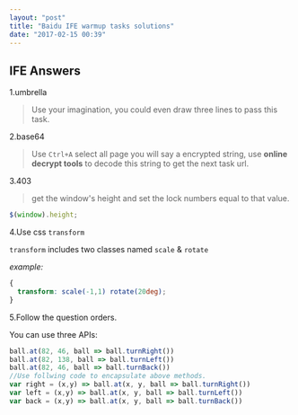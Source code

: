 ```yaml
---
layout: "post"
title: "Baidu IFE warmup tasks solutions"
date: "2017-02-15 00:39"
---
```


## IFE Answers

1.umbrella

> Use your imagination, you could even draw three lines to pass this task.

<!--more-->

2.base64

> Use `Ctrl+A` select all page you will say a encrypted string, use **online decrypt tools** to decode this string to get the next task url.

3.403

> get the window's height and set the lock numbers equal to that value.

```js
$(window).height;
```

4.Use css `transform`

`transform` includes two classes named `scale` & `rotate`

*example:*

```css
{
  transform: scale(-1,1) rotate(20deg);
}
```

<!--

```css
{
top: 109px;
left: 580px;
}
{
top: 201px;
left: 675px;
transform: scale(1.2,1.2)
}
{
top: 109px;
left: 791px;
transform: scale(-1,1) rotate(20deg);
}
```

-->

5.Follow the question orders.

You can use three APIs:

```js
ball.at(82, 46, ball => ball.turnRight())
ball.at(82, 138, ball => ball.turnLeft())
ball.at(82, 46, ball => ball.turnBack())
//Use follwing code to encapsulate above methods.
var right = (x,y) => ball.at(x, y, ball => ball.turnRight())
var left = (x,y) => ball.at(x, y, ball => ball.turnLeft())
var back = (x,y) => ball.at(x, y, ball => ball.turnBack())
```

<!--

```js
ball.at(82, 46, ball => ball.turnRight())
ball.at(82, 138, ball => ball.turnLeft())
ball.at(274, 136, ball => ball.turnLeft())
ball.at(272, 38, ball => ball.turnRight())
ball.at(374, 38, ball => ball.turnRight())
ball.at(374, 100, ball => ball.turnLeft())
ball.at(464, 100, ball => ball.turnLeft())
ball.at(464, 15, ball => ball.turnRight())
ball.at(550, 15, ball => ball.turnRight())
ball.at(550, 100, ball => ball.turnLeft())
ball.at(620, 100, ball => ball.turnRight())
ball.at(620, 180, ball => ball.turnRight())
ball.at(570, 180, ball => ball.turnLeft())
ball.at(570, 472, ball => ball.turnLeft())
```

-->
